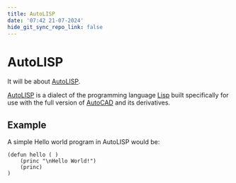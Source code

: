 ```yaml
---
title: AutoLISP
date: '07:42 21-07-2024'
hide_git_sync_repo_link: false
---
```


# AutoLISP

It will be about [AutoLISP](https://en.wikipedia.org/wiki/AutoLISP).

[AutoLISP](https://en.wikipedia.org/wiki/AutoLISP) is a dialect of the programming language [Lisp](https://en.wikipedia.org/wiki/Lisp_(programming_language)) built specifically for use with the full version of [AutoCAD](https://en.wikipedia.org/wiki/AutoCAD) and its derivatives.


## Example

A simple Hello world program in AutoLISP would be:

```AutoLisp
(defun hello ( )
    (princ "\nHello World!")
    (princ)
)
```